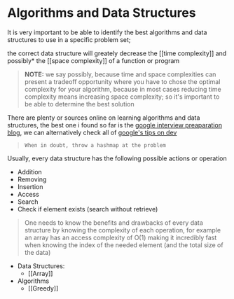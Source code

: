 # Algorithms and Data Structures

It is very important to be able to identify the best algorithms and data structures to use in a specific problem set; 

the correct data structure will greately decrease the [[time complexity]] and possibly* the [[space complexity]] of a function or program

> **NOTE:** we say possibly, because time and space complexities can present a tradeoff opportunity where you have to chose the optimal complexity for your algorithm, because in most cases reducing time complexity means increasing space complexity; so it's important to be able to determine the best solution

There are plenty or sources online on learning algorithms and data structures, the best one i found so far is the [google interview preaparation blog](https://techdevguide.withgoogle.com/paths/data-structures-and-algorithms/), we can alternatively check all of [google's tips on dev](https://techdevguide.withgoogle.com/) 
>`When in doubt, throw a hashmap at the problem`

Usually, every data structure has the following possible actions or operation
- Addition
- Removing 
- Insertion
- Access
- Search
- Check if element exists (search without retrieve)
>One needs to know the benefits and drawbacks of every data structure by knowing the complexity of each operation, for example an array has an access complexity of O(1) making it incredibly fast when knowing the index of the needed element (and the total size of the data)

- Data Structures:
	- [[Array]]
- Algorithms
	- [[Greedy]]